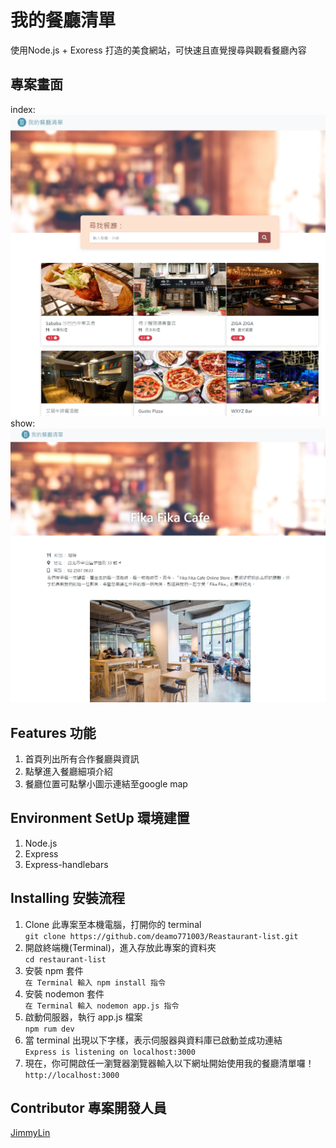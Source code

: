 # 我的餐廳清單
使用Node.js + Exoress 打造的美食網站，可快速且直覺搜尋與觀看餐廳內容

## 專案畫面
index:
![image](https://raw.githubusercontent.com/deamo771003/Reastaurant-list/main/index.jpg)
show:
![image](https://raw.githubusercontent.com/deamo771003/Reastaurant-list/main/show.jpg)

## Features 功能
1. 首頁列出所有合作餐廳與資訊
2. 點擊進入餐廳細項介紹
3. 餐廳位置可點擊小圖示連結至google map

## Environment SetUp 環境建置
1. Node.js
2. Express
3. Express-handlebars

## Installing 安裝流程
1. Clone 此專案至本機電腦，打開你的 terminal  
```git clone https://github.com/deamo771003/Reastaurant-list.git```
2. 開啟終端機(Terminal)，進入存放此專案的資料夾  
```cd restaurant-list```
3. 安裝 npm 套件  
```在 Terminal 輸入 npm install 指令```
4. 安裝 nodemon 套件  
```在 Terminal 輸入 nodemon app.js 指令```
5. 啟動伺服器，執行 app.js 檔案  
```npm rum dev```
6. 當 terminal 出現以下字樣，表示伺服器與資料庫已啟動並成功連結  
```Express is listening on localhost:3000```
7. 現在，你可開啟任一瀏覽器瀏覽器輸入以下網址開始使用我的餐廳清單囉！  
```http://localhost:3000```

## Contributor 專案開發人員
[JimmyLin](https://github.com/deamo771003)
